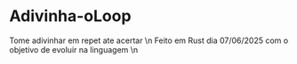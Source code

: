 # Adivinha-oLoop
Tome adivinhar em repet ate acertar \n
Feito em Rust dia 07/06/2025 com o objetivo de evoluir na linguagem \n
